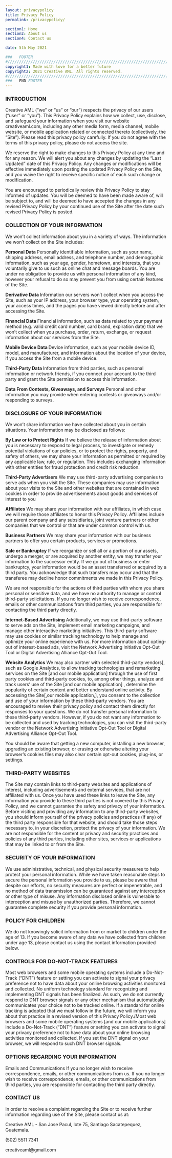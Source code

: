 ```yaml
---
layout: privacypolicy
title: Privacy Policy
permalink: /privacypolicy/

section1: Home
section2: About us
section4: Contact us

date: 5th May 2021

###   FOOTER
#//////////////////////////////////////////////////////////////////////////////
copyright1: Made with love for a better future
copyright2: 2021 Creative AML. All rights reserved. 
#//////////////////////////////////////////////////////////////////////////////
###   END FOOTER
---
```

<h3>INTRODUCTION</h3>

<p>Creative AML (“we” or “us” or “our”) respects the privacy of our users (“user” or “you”). This Privacy Policy explains how we collect, use, disclose, and safeguard your information when you visit our website creativeaml.com, including any other media form, media channel, mobile website, or mobile application related or connected thereto (collectively, the “Site”). Please read this privacy policy carefully.  If you do not agree with the terms of this privacy policy, please do not access the site. 

We reserve the right to make changes to this Privacy Policy at any time and for any reason.  We will alert you about any changes by updating the “Last Updated” date of this Privacy Policy.  Any changes or modifications will be effective immediately upon posting the updated Privacy Policy on the Site, and you waive the right to receive specific notice of each such change or modification. 

You are encouraged to periodically review this Privacy Policy to stay informed of updates. You will be deemed to have been made aware of, will be subject to, and will be deemed to have accepted the changes in any revised Privacy Policy by your continued use of the Site after the date such revised Privacy Policy is posted.  </p>

<h3>COLLECTION OF YOUR INFORMATION</h3>

<p>We won’t collect information about you in a variety of ways. The information we won’t collect on the Site includes:</p>

<p><b>Personal Data </b>
Personally identifiable information, such as your name, shipping address, email address, and telephone number, and demographic information, such as your age, gender, hometown, and interests, that you voluntarily give to us such as online chat and message boards. You are under no obligation to provide us with personal information of any kind, however your refusal to do so may prevent you from using certain features of the Site.</p>

<p><b>Derivative Data </b>
Information our servers won’t collect when you access the Site, such as your IP address, your browser type, your operating system, your access times, and the pages you have viewed directly before and after accessing the Site.</p>

<p><b>Financial Data </b>
Financial information, such as data related to your payment method (e.g. valid credit card number, card brand, expiration date) that we won’t collect when you purchase, order, return, exchange, or request information about our services from the Site. </p>

<p><b>Mobile Device Data </b>
Device information, such as your mobile device ID, model, and manufacturer, and information about the location of your device, if you access the Site from a mobile device.</p>

<p><b>Third-Party Data </b>
Information from third parties, such as personal information or network friends, if you connect your account to the third party and  grant the Site permission to access this information.</p>

<p><b>Data From Contests, Giveaways, and Surveys</b>
Personal and other information you may provide when entering contests or giveaways and/or responding to surveys.</p>

<h3>DISCLOSURE OF YOUR INFORMATION</h3>

<p>We won’t share information we have collected about you in certain situations. Your information may be disclosed as follows:</p>

<p><b>By Law or to Protect Rights</b>
If we believe the release of information about you is necessary to respond to legal process, to investigate or remedy potential violations of our policies, or to protect the rights, property, and safety of others, we may share your information as permitted or required by any applicable law, rule, or regulation.  This includes exchanging information with other entities for fraud protection and credit risk reduction.</p>

<p><b>Third-Party Advertisers</b> 
We may use third-party advertising companies to serve ads when you visit the Site. These companies may use information about your visits to the Site and other websites that are contained in web cookies in order to provide advertisements about goods and services of interest to you</p>

<p><b>Affiliates</b> 
We may share your information with our affiliates, in which case we will require those affiliates to honor this Privacy Policy. Affiliates include our parent company and any subsidiaries, joint venture partners or other companies that we control or that are under common control with us.</p>

<p><b>Business Partners</b>
We may share your information with our business partners to offer you certain products, services or promotions.</p>

<p><b>Sale or Bankruptcy</b> 
If we reorganize or sell all or a portion of our assets, undergo a merger, or are acquired by another entity, we may transfer your information to the successor entity.  If we go out of business or enter bankruptcy, your information would be an asset transferred or acquired by a third party.  You acknowledge that such transfers may occur and that the transferee may decline honor commitments we made in this Privacy Policy.

We are not responsible for the actions of third parties with whom you share personal or sensitive data, and we have no authority to manage or control third-party solicitations.  If you no longer wish to receive correspondence, emails or other communications from third parties, you are responsible for contacting the third party directly.</p>

<p><b>Internet-Based Advertising</b>
Additionally, we may use third-party software to serve ads on the Site, implement email marketing campaigns, and manage other interactive marketing initiatives.  This third-party software may use cookies or similar tracking technology to help manage and optimize your online experience with us.  For more information about opting-out of interest-based ads, visit the Network Advertising Initiative Opt-Out Tool or Digital Advertising Alliance Opt-Out Tool.</p>

<p><b>Website Analytics</b>
We may also partner with selected third-party vendors[, such as Google Analytics, to allow tracking technologies and remarketing services on the Site [and our mobile application] through the use of first party cookies and third-party cookies, to, among other things, analyze and track users’ use of the Site [and our mobile application] , determine the popularity of certain content and better understand online activity. By accessing the Site[,our mobile application,], you consent to the collection and use of your information by these third-party vendors. You are encouraged to review their privacy policy and contact them directly for responses to your questions. We do not transfer personal information to these third-party vendors. However, if you do not want any information to be collected and used by tracking technologies, you can visit the third-party vendor or the Network Advertising Initiative Opt-Out Tool or Digital Advertising Alliance Opt-Out Tool.

You should be aware that getting a new computer, installing a new browser, upgrading an existing browser, or erasing or otherwise altering your browser’s cookies files may also clear certain opt-out cookies, plug-ins, or settings.</p>

<h3>THIRD-PARTY WEBSITES</h3>

<p>The Site may contain links to third-party websites and applications of interest, including advertisements and external services, that are not affiliated with us. Once you have used these links to leave the Site, any information you provide to these third parties is not covered by this Privacy Policy, and we cannot guarantee the safety and privacy of your information. Before visiting and providing any information to any third-party websites, you should inform yourself of the privacy policies and practices (if any) of the third party responsible for that website, and should take those steps necessary to, in your discretion, protect the privacy of your information. We are not responsible for the content or privacy and security practices and policies of any third parties, including other sites, services or applications that may be linked to or from the Site.</p>

<h3>SECURITY OF YOUR INFORMATION</h3>

<p>We use administrative, technical, and physical security measures to help protect your personal information.  While we have taken reasonable steps to secure the personal information you provide to us, please be aware that despite our efforts, no security measures are perfect or impenetrable, and no method of data transmission can be guaranteed against any interception or other type of misuse.  Any information disclosed online is vulnerable to interception and misuse by unauthorized parties. Therefore, we cannot guarantee complete security if you provide personal information.</p>

<h3>POLICY FOR CHILDREN</h3>

<p>We do not knowingly solicit information from or market to children under the age of 13. If you become aware of any data we have collected from children under age 13, please contact us using the contact information provided below. </p>

<h3>CONTROLS FOR DO-NOT-TRACK FEATURES</h3>

<p>Most web browsers and some mobile operating systems include a Do-Not-Track (“DNT”) feature or setting you can activate to signal your privacy preference not to have data about your online browsing activities monitored and collected.  No uniform technology standard for recognizing and implementing DNT signals has been finalized. As such, we do not currently respond to DNT browser signals or any other mechanism that automatically communicates your choice not to be tracked online.  If a standard for online tracking is adopted that we must follow in the future, we will inform you about that practice in a revised version of this Privacy Policy./Most web browsers and some mobile operating systems [and our mobile applications] include a Do-Not-Track (“DNT”) feature or setting you can activate to signal your privacy preference not to have data about your online browsing activities monitored and collected. If you set the DNT signal on your browser, we will respond to such DNT browser signals.</p>

<h3>OPTIONS REGARDING YOUR INFORMATION</h3>

<p>Emails and Communications
If you no longer wish to receive correspondence, emails, or other communications from us.
If you no longer wish to receive correspondence, emails, or other communications from third parties, you are responsible for contacting the third party directly. 
</p>

<h3>CONTACT US</h3>

<p>In order to resolve a complaint regarding the Site or to receive further information regarding use of the Site, please contact us at: </p>
<p>Creative AML - San Jose Pacul, lote 75, Santiago Sacatepequez, Guatemala.</p>
<p>(502) 5511 7341</p>
<p>creativeaml@gmail.com</p>

